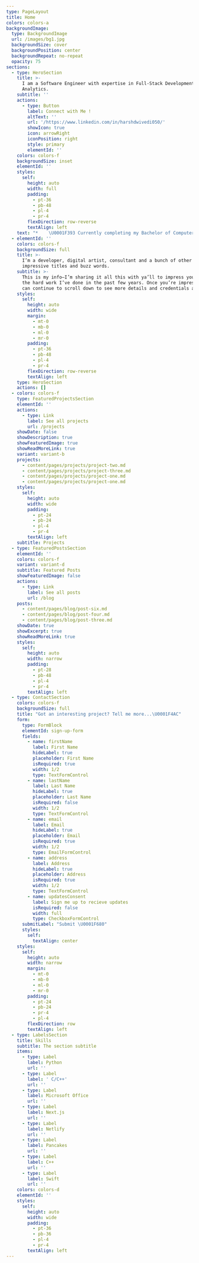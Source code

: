 ```yaml
---
type: PageLayout
title: Home
colors: colors-a
backgroundImage:
  type: BackgroundImage
  url: /images/bg1.jpg
  backgroundSize: cover
  backgroundPosition: center
  backgroundRepeat: no-repeat
  opacity: 75
sections:
  - type: HeroSection
    title: >-
      I am a Software Engineer with expertise in Full-Stack Development and Data
      Analytics.
    subtitle: ''
    actions:
      - type: Button
        label: Connect with Me !
        altText: ''
        url: '/https://www.linkedin.com/in/harshdwivedi050/'
        showIcon: true
        icon: arrowRight
        iconPosition: right
        style: primary
        elementId: ''
    colors: colors-f
    backgroundSize: inset
    elementId: ''
    styles:
      self:
        height: auto
        width: full
        padding:
          - pt-36
          - pb-48
          - pl-4
          - pr-4
        flexDirection: row-reverse
        textAlign: left
    text: "*    \U0001F393 Currently completing my Bachelor of Computer Science (Major in Data Science) at Deakin University, Melbourne.\n\n*   ⚡ Passionate about building scalable, efficient, and user-friendly full-stack applications.\n\n*   \U0001F50D Experienced in data analytics, machine learning, and automation—leveraging Python, React, Flask, and cloud technologies.\n\n*   \U0001F680 Project Intern at Deakin FreelanceHub, Senior Leader in the Data Science Team at Chameleon, and former Data Analyst Intern at Infinitude Logistics.\n\n*   \U0001F4CA Skilled in data visualization, predictive modeling, and cloud platforms like AWS & Azure.\n\n*   \U0001F3C6 Awarded the Deakin International Scholarship for academic excellence.\n\n*   \U0001F4A1 Current Project: Developing a Personal Finance Assistant with ML-based forecasting to help users optimize their budgeting.\n\n*   \U0001F3AD Beyond Code: I enjoy mentoring students in STEM, volunteering, cycling, and exploring new tech innovations.\n\n*   \U0001F331 Take a look around my digital space, and let’s build something awesome together!\n\n"
  - elementId: ''
    colors: colors-f
    backgroundSize: full
    title: >-
      I’m a developer, digital artist, consultant and a bunch of other
      impressive titles and buzz words.
    subtitle: >-
      This is my info—I’m sharing it all this with ya’ll to impress you with all
      the hard work I’ve done in the past few years. Once you’re impressed, you
      can continue to scroll down to see more details and credentials about me.
    styles:
      self:
        height: auto
        width: wide
        margin:
          - mt-0
          - mb-0
          - ml-0
          - mr-0
        padding:
          - pt-36
          - pb-48
          - pl-4
          - pr-4
        flexDirection: row-reverse
        textAlign: left
    type: HeroSection
    actions: []
  - colors: colors-f
    type: FeaturedProjectsSection
    elementId: ''
    actions:
      - type: Link
        label: See all projects
        url: /projects
    showDate: false
    showDescription: true
    showFeaturedImage: true
    showReadMoreLink: true
    variant: variant-b
    projects:
      - content/pages/projects/project-two.md
      - content/pages/projects/project-three.md
      - content/pages/projects/project-one.md
      - content/pages/projects/project-one.md
    styles:
      self:
        height: auto
        width: wide
        padding:
          - pt-24
          - pb-24
          - pl-4
          - pr-4
        textAlign: left
    subtitle: Projects
  - type: FeaturedPostsSection
    elementId: ''
    colors: colors-f
    variant: variant-d
    subtitle: Featured Posts
    showFeaturedImage: false
    actions:
      - type: Link
        label: See all posts
        url: /blog
    posts:
      - content/pages/blog/post-six.md
      - content/pages/blog/post-four.md
      - content/pages/blog/post-three.md
    showDate: true
    showExcerpt: true
    showReadMoreLink: true
    styles:
      self:
        height: auto
        width: narrow
        padding:
          - pt-28
          - pb-48
          - pl-4
          - pr-4
        textAlign: left
  - type: ContactSection
    colors: colors-f
    backgroundSize: full
    title: "Got an interesting project? Tell me more...\U0001F4AC"
    form:
      type: FormBlock
      elementId: sign-up-form
      fields:
        - name: firstName
          label: First Name
          hideLabel: true
          placeholder: First Name
          isRequired: true
          width: 1/2
          type: TextFormControl
        - name: lastName
          label: Last Name
          hideLabel: true
          placeholder: Last Name
          isRequired: false
          width: 1/2
          type: TextFormControl
        - name: email
          label: Email
          hideLabel: true
          placeholder: Email
          isRequired: true
          width: 1/2
          type: EmailFormControl
        - name: address
          label: Address
          hideLabel: true
          placeholder: Address
          isRequired: true
          width: 1/2
          type: TextFormControl
        - name: updatesConsent
          label: Sign me up to recieve updates
          isRequired: false
          width: full
          type: CheckboxFormControl
      submitLabel: "Submit \U0001F680"
      styles:
        self:
          textAlign: center
    styles:
      self:
        height: auto
        width: narrow
        margin:
          - mt-0
          - mb-0
          - ml-0
          - mr-0
        padding:
          - pt-24
          - pb-24
          - pr-4
          - pl-4
        flexDirection: row
        textAlign: left
  - type: LabelsSection
    title: Skills
    subtitle: The section subtitle
    items:
      - type: Label
        label: Python
        url: ''
      - type: Label
        label: ' C/C++'
        url: ''
      - type: Label
        label: Microsoft Office
        url: ''
      - type: Label
        label: Next.js
        url: ''
      - type: Label
        label: Netlify
        url: ''
      - type: Label
        label: Pancakes
        url: ''
      - type: Label
        label: C++
        url: ''
      - type: Label
        label: Swift
        url: ''
    colors: colors-d
    elementId: ''
    styles:
      self:
        height: auto
        width: wide
        padding:
          - pt-36
          - pb-36
          - pl-4
          - pr-4
        textAlign: left
---
```

